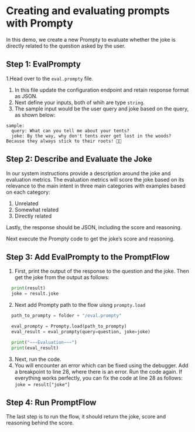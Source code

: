 # Creating and evaluating prompts with Prompty

In this demo, we create a new Prompty to evaluate whether the joke is directly related to the question asked by the user.

## Step 1: EvalPrompty

1.Head over to the ``eval.prompty`` file.
1. In this file update the configuration endpoint and retain response format as JSON.
1. Next define your inputs, both of whih are type ``string``. 
1. The sample input would be the user query and joke based on the query, as shown below:

```
sample:
  query: What can you tell me about your tents?
  joke: By the way, why don't tents ever get lost in the woods? Because they always stick to their roots! 🌲😄
```

## Step 2: Describe and Evaluate the Joke
In our system instructions provide a description around the joke and
evaluation metrics. The evaluation metrics will score the joke based on its relevance to the main intent in three main categories with examples based on each category: 
    
1. Unrelated
2. Somewhat related
3. Directly related

Lastly, the response should be JSON, including the score and reasoning.

Next execute the Prompty code to get the joke’s score and reasoning.

## Step 3: Add EvalPrompty to the PromptFlow

1. First, print the output of the response to the question and the joke. Then get the joke from the output as follows:

```python
  print(result)
  joke = result.joke
```

2. Next add Prompty path to the flow uisng ``prompty.load``

``` python
  path_to_prompty = folder + "/eval.prompty"

  eval_prompty = Prompty.load(path_to_prompty)
  eval_result = eval_prompty(query=question, joke=joke)

  print("~~~Evaluation~~~")
  print(eval_result)
```
3. Next, run the code. 
4. You will encounter an error which can be fixed using the debugger. Add a breakpoint to line 28, where there is an error. Run the code again. If everything works perfectly, you can fix the code at line 28 as follows: ``joke = result["joke"]``

## Step 4: Run PromptFlow

The last step is to run the flow, it should return the joke, score and reasoning behind the score.